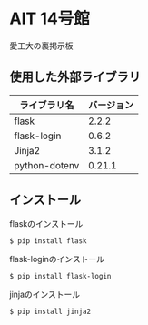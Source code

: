 # AIT 14号館 
愛工大の裏掲示板


## 使用した外部ライブラリ

|ライブラリ名|バージョン|
|--|--|
flask　|2.2.2  
flask-login|0.6.2
Jinja2|3.1.2
python-dotenv|0.21.1



## インストール

flaskのインストール
``` 
$ pip install flask
```

flask-loginのインストール
``` 
$ pip install flask-login
```

jinjaのインストール
``` 
$ pip install jinja2
```
